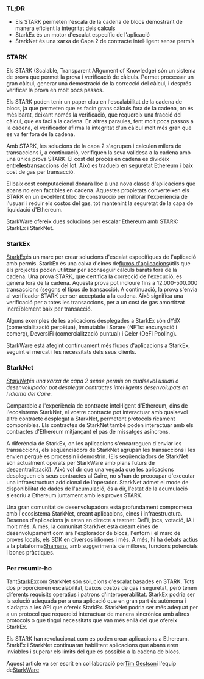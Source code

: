 ### TL;DR

* Els STARK permeten l'escala de la cadena de blocs demostrant de manera eficient la integritat dels càlculs
* StarkEx és un motor d'escalat específic de l'aplicació
* StarkNet és una xarxa de Capa 2 de contracte intel·ligent sense permís

### **STARK**

Els STARK (Scalable, Transparent ARgument of Knowledge) són un sistema de prova que permet la prova i verificació de càlculs. Permet processar un gran càlcul, generar una demostració de la correcció del càlcul, i després verificar la prova en molt pocs passos.

Els STARK poden tenir un paper clau en l'escalabilitat de la cadena de blocs, ja que permeten que es facin grans càlculs fora de la cadena, on és més barat, deixant només la verificació, que requereix una fracció del càlcul, que es faci a la cadena. En altres paraules, fent molt pocs passos a la cadena, el verificador afirma la integritat d'un càlcul molt més gran que es va fer fora de la cadena.

Amb STARK, les solucions de la capa 2 s'agrupen i calculen milers de transaccions i, a continuació, verifiquen la seva validesa a la cadena amb una única prova STARK. El cost del procés en cadena es divideix entre**les**transaccions del lot. Això es tradueix en seguretat Ethereum i baix cost de gas per transacció.

El baix cost computacional donarà lloc a una nova classe d'aplicacions que abans no eren factibles en cadena. Aquestes propietats converteixen els STARK en un excel·lent bloc de construcció per millorar l'experiència de l'usuari i reduir els costos del gas, tot mantenint la seguretat de la capa de liquidació d'Ethereum.

StarkWare ofereix dues solucions per escalar Ethereum amb STARK: StarkEx i StarkNet.

### **StarkEx**

[StarkEx](https://starkware.co/starkex/)és un marc per crear solucions d'escalat específiques de l'aplicació amb permís. StarkEx és una caixa d'eines de[fluxos d'aplicacions](https://docs.starkware.co/starkex-v4/starkex-deep-dive/regular-flows)útils que els projectes poden utilitzar per aconseguir càlculs barats fora de la cadena. Una prova STARK, que certifica la correcció de l'execució, es genera fora de la cadena. Aquesta prova pot incloure fins a 12.000-500.000 transaccions (segons el tipus de transacció). A continuació, la prova s'envia al verificador STARK per ser acceptada a la cadena. Això significa una verificació per a totes les transaccions, per a un cost de gas amortitzat increïblement baix per transacció.

Alguns exemples de les aplicacions desplegades a StarkEx són dYdX (comercialització perpètua), Immutable i Sorare (NFTs: encunyació i comerç), DeversiFi (comercialització puntual) i Celer (DeFi Pooling).

StarkWare està afegint contínuament més fluxos d'aplicacions a StarkEx, seguint el mercat i les necessitats dels seus clients.

### **StarkNet**

*[StarkNet](https://starkware.co/starknet/)és una xarxa de capa 2 sense permís on qualsevol usuari o desenvolupador pot desplegar contractes intel·ligents desenvolupats en l'idioma del Caire.*

Comparable a l'experiència de contracte intel·ligent d'Ethereum, dins de l'ecosistema StarkNet, el vostre contracte pot interactuar amb qualsevol altre contracte desplegat a StarkNet, permetent protocols ricament componibles. Els contractes de StarkNet també poden interactuar amb els contractes d'Ethereum mitjançant el pas de missatges asíncrons.

A diferència de StarkEx, on les aplicacions s'encarreguen d'enviar les transaccions, els seqüenciadors de StarkNet agrupan les transaccions i les envien perquè es processin i demostrin. (Els seqüenciadors de StarkNet són actualment operats per StarkWare amb plans futurs de descentralització). Això vol dir que una vegada que les aplicacions despleguen els seus contractes al Caire, no s'han de preocupar d'executar una infraestructura addicional de l'operador. StarkNet admet el mode de disponibilitat de dades de l'acumulació, és a dir, l'estat de la acumulació s'escriu a Ethereum juntament amb les proves STARK.

Una gran comunitat de desenvolupadors està profundament compromesa amb l'ecosistema StarkNet, creant aplicacions, eines i infraestructura. Desenes d'aplicacions ja estan en directe a testnet: DeFi, jocs, votació, IA i molt més. A més, la comunitat StarkNet està creant eines de desenvolupament com ara l'explorador de blocs, l'entorn i el marc de proves locals, els SDK en diversos idiomes i més. A més, hi ha debats actius a la plataforma[Shamans](https://community.starknet.io/), amb suggeriments de millores, funcions potencials i bones pràctiques.

### **Per resumir-ho**

Tant[StarkEx](https://youtu.be/P-qoPVoneQA)com StarkNet són solucions d'escalat basades en STARK. Tots dos proporcionen escalabilitat, baixos costos de gas i seguretat, però tenen diferents requisits operatius i patrons d'interoperabilitat. StarkEx podria ser la solució adequada per a una aplicació que en gran part és autònoma i s'adapta a les API que ofereix StarkEx. StarkNet podria ser més adequat per a un protocol que requereixi interactuar de manera sincrònica amb altres protocols o que tingui necessitats que van més enllà del que ofereix StarkEx.

Els STARK han revolucionat com es poden crear aplicacions a Ethereum. StarkEx i StarkNet continuaran habilitant aplicacions que abans eren inviables i superar els límits del que és possible a la cadena de blocs.

Aquest article va ser escrit en col·laboració per[Tim Gestson](https://twitter.com/IcemanTim)i l'equip de[StarkWare](https://starkware.co/)